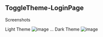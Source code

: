 <h2>ToggleTheme-LoginPage</h2>

Screenshots

Light Theme
![image](https://github.com/NadiaRajpoot/Toggle-Theme-Login-page/assets/101450968/4dba7b20-e26f-424b-bfc5-9a5f7eb48c40)
...
Dark Theme
![image](https://github.com/NadiaRajpoot/Toggle-Theme-Login-page/assets/101450968/1a79304b-15d1-467a-b1b4-77dc4a541a4f)
